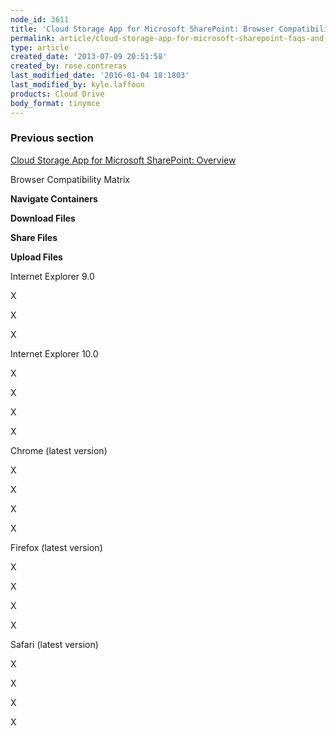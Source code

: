 ```yaml
---
node_id: 3611
title: 'Cloud Storage App for Microsoft SharePoint: Browser Compatibility Matrix'
permalink: article/cloud-storage-app-for-microsoft-sharepoint-faqs-and-compatibility-matrix
type: article
created_date: '2013-07-09 20:51:58'
created_by: rose.contreras
last_modified_date: '2016-01-04 18:1803'
last_modified_by: kyle.laffoon
products: Cloud Drive
body_format: tinymce
---
```


### Previous section

[Cloud Storage App for Microsoft SharePoint:
Overview](https://admin.rackspace.com/knowledge_center/article/cloud-storage-app-for-microsoft-sharepoint-overview)

 

Browser Compatibility Matrix

 

**Navigate Containers**

**Download Files**

**Share Files**

**Upload Files**

Internet Explorer 9.0

X

X

X

 

Internet Explorer 10.0

X

X

X

X

Chrome (latest version)

X

X

X

X

Firefox (latest version)

X

X

X

X

Safari (latest version)

X

X

X

X

 

 


